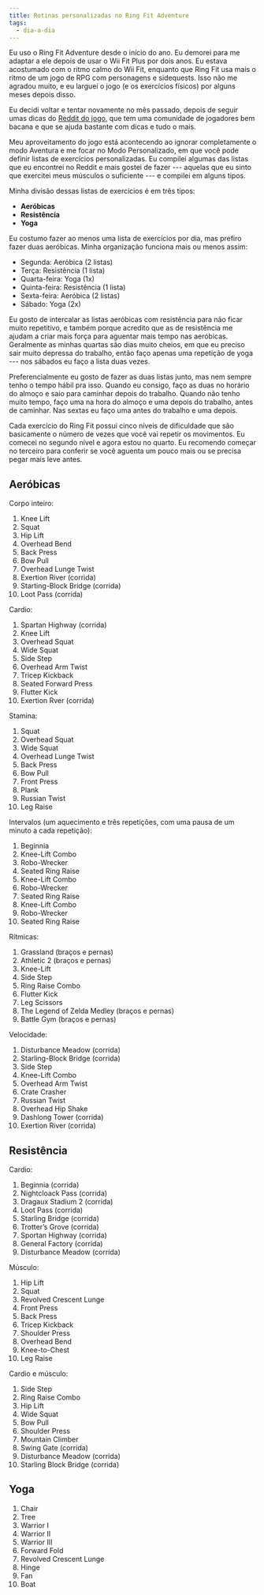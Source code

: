 ```yaml
---
title: Rotinas personalizadas no Ring Fit Adventure
tags:
  - dia-a-dia
---
```


Eu uso o Ring Fit Adventure desde o início do ano. Eu demorei para me adaptar a ele depois de usar o Wii Fit Plus por dois anos. Eu estava acostumado com o ritmo calmo do Wii Fit, enquanto que Ring Fit usa mais o ritmo de um jogo de RPG com personagens e sidequests. Isso não me agradou muito, e eu larguei o jogo (e os exercícios físicos) por alguns meses depois disso.

Eu decidi voltar e tentar novamente no mês passado, depois de seguir umas dicas do [Reddit do jogo](https://reddit.com/r/ringfitadventure), que tem uma comunidade de jogadores bem bacana e que se ajuda bastante com dicas e tudo o mais.

Meu aproveitamento do jogo está acontecendo ao ignorar completamente o modo Aventura e me focar no Modo Personalizado, em que você pode definir listas de exercícios personalizadas. Eu compilei algumas das listas que eu encontrei no Reddit e mais gostei de fazer --- aquelas que eu sinto que exercitei meus músculos o suficiente --- e compilei em alguns tipos.

Minha divisão dessas listas de exercícios é em três tipos:

* **Aeróbicas**
* **Resistência**
* **Yoga**

Eu costumo fazer ao menos uma lista de exercícios por dia, mas prefiro fazer duas aeróbicas. Minha organização funciona mais ou menos assim:

* Segunda: Aeróbica (2 listas)
* Terça: Resistência (1 lista)
* Quarta-feira: Yoga (1x)
* Quinta-feira: Resistência (1 lista)
* Sexta-feira: Aeróbica (2 listas)
* Sábado: Yoga (2x)

Eu gosto de intercalar as listas aeróbicas com resistência para não ficar muito repetitivo, e também porque acredito que as de resistência me ajudam a criar mais força para aguentar mais tempo nas aeróbicas. Geralmente as minhas quartas são dias muito cheios, em que eu preciso sair muito depressa do trabalho, então faço apenas uma repetição de yoga --- nos sábados eu faço a lista duas vezes.

Preferencialmente eu gosto de fazer as duas listas junto, mas nem sempre tenho o tempo hábil pra isso. Quando eu consigo, faço as duas no horário do almoço e saio para caminhar depois do trabalho. Quando não tenho muito tempo, faço uma na hora do almoço e uma depois do trabalho, antes de caminhar. Nas sextas eu faço uma antes do trabalho e uma depois.

Cada exercício do Ring Fit possui cinco níveis de dificuldade que são basicamente o número de vezes que você vai repetir os movimentos. Eu comecei no segundo nível e agora estou no quarto. Eu recomendo começar no terceiro para conferir se você aguenta um pouco mais ou se precisa pegar mais leve antes. 

## Aeróbicas

Corpo inteiro:

1. Knee Lift
2. Squat
3. Hip Lift
4. Overhead Bend
5. Back Press
6. Bow Pull
7. Overhead Lunge Twist
8. Exertion River (corrida)
9. Starting-Block Bridge (corrida)
10. Loot Pass (corrida)

Cardio:

1. Spartan Highway (corrida)
2. Knee Lift
3. Overhead Squat
4. Wide Squat
5. Side Step
6. Overhead Arm Twist
7. Tricep Kickback
8. Seated Forward Press
9. Flutter Kick
10. Exertion Rver (corrida)

Stamina:

1. Squat
2. Overhead Squat
3. Wide Squat
4. Overhead Lunge Twist
5. Back Press
6. Bow Pull
7. Front Press
8. Plank
9. Russian Twist
10. Leg Raise

Intervalos (um aquecimento e três repetições, com uma pausa de um minuto a cada repetição):

1. Beginnia
2. Knee-Lift Combo
3. Robo-Wrecker
4. Seated Ring Raise
5. Knee-Lift Combo
6. Robo-Wrecker
7. Seated Ring Raise
8. Knee-Lift Combo
9. Robo-Wrecker
10. Seated Ring Raise

Rítmicas:

1. Grassland (braços e pernas)
2. Athletic 2 (braços e pernas)
3. Knee-Lift
4. Side Step
5. Ring Raise Combo
6. Flutter Kick
7. Leg Scissors
8. The Legend of Zelda Medley (braços e pernas)
9. Battle Gym (braços e pernas)

Velocidade:

1. Disturbance Meadow (corrida)
2. Starling-Block Bridge (corrida)
3. Side Step
4. Knee-Lift Combo
5. Overhead Arm Twist
6. Crate Crasher
7. Russian Twist
8. Overhead Hip Shake
9. Dashlong Tower (corrida)
10. Exertion River (corrida)

## Resistência

Cardio:

1. Beginnia (corrida)
2. Nightcloack Pass (corrida)
3. Dragaux Stadium 2 (corrida)
4. Loot Pass (corrida)
5. Starling Bridge (corrida)
6. Trotter’s Grove (corrida)
7. Sportan Highway (corrida)
8. General Factory (corrida)
9. Disturbance Meadow (corrida)

Músculo:

1. Hip Lift
2. Squat
3. Revolved Crescent Lunge
4. Front Press
5. Back Press
6. Tricep Kickback
7. Shoulder Press
8. Overhead Bend
9. Knee-to-Chest
10. Leg Raise

Cardio e músculo:

1. Side Step
2. Ring Raise Combo
3. Hip Lift
4. Wide Squat
5. Bow Pull
6. Shoulder Press
7. Mountain Climber
8. Swing Gate (corrida)
9. Disturbance Meadow (corrida)
10. Starling Block Bridge (corrida)

## Yoga

1. Chair
2. Tree
3. Warrior I
4. Warrior II
5. Warrior III
6. Forward Fold
7. Revolved Crescent Lunge
8. Hinge
9. Fan
10. Boat
